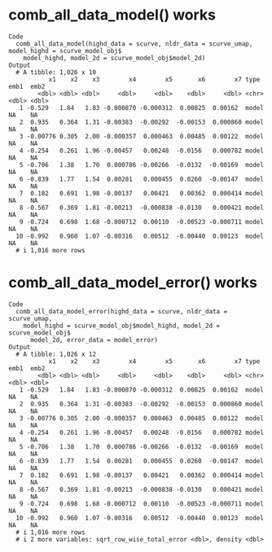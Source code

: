 # comb_all_data_model() works

    Code
      comb_all_data_model(highd_data = scurve, nldr_data = scurve_umap, model_highd = scurve_model_obj$
        model_highd, model_2d = scurve_model_obj$model_2d)
    Output
      # A tibble: 1,026 x 10
               x1    x2    x3        x4        x5       x6        x7 type   emb1  emb2
            <dbl> <dbl> <dbl>     <dbl>     <dbl>    <dbl>     <dbl> <chr> <dbl> <dbl>
       1 -0.529   1.84   1.83 -0.000870 -0.000312  0.00825  0.00162  model    NA    NA
       2  0.935   0.364  1.31 -0.00383  -0.00292  -0.00153  0.000860 model    NA    NA
       3 -0.00776 0.305  2.00 -0.000357  0.000463  0.00485  0.00122  model    NA    NA
       4 -0.254   0.261  1.96 -0.00457   0.00248  -0.0156   0.000782 model    NA    NA
       5 -0.706   1.38   1.70  0.000786 -0.00266  -0.0132  -0.00169  model    NA    NA
       6 -0.839   1.77   1.54  0.00281   0.000455  0.0260  -0.00147  model    NA    NA
       7  0.182   0.691  1.98 -0.00137   0.00421   0.00362  0.000414 model    NA    NA
       8 -0.567   0.369  1.81 -0.00213  -0.000838 -0.0130   0.000421 model    NA    NA
       9 -0.724   0.698  1.68 -0.000712  0.00110  -0.00523 -0.000711 model    NA    NA
      10 -0.992   0.960  1.07 -0.00316   0.00512  -0.00440  0.00123  model    NA    NA
      # i 1,016 more rows

# comb_all_data_model_error() works

    Code
      comb_all_data_model_error(highd_data = scurve, nldr_data = scurve_umap,
        model_highd = scurve_model_obj$model_highd, model_2d = scurve_model_obj$
          model_2d, error_data = model_error)
    Output
      # A tibble: 1,026 x 12
               x1    x2    x3        x4        x5       x6        x7 type   emb1  emb2
            <dbl> <dbl> <dbl>     <dbl>     <dbl>    <dbl>     <dbl> <chr> <dbl> <dbl>
       1 -0.529   1.84   1.83 -0.000870 -0.000312  0.00825  0.00162  model    NA    NA
       2  0.935   0.364  1.31 -0.00383  -0.00292  -0.00153  0.000860 model    NA    NA
       3 -0.00776 0.305  2.00 -0.000357  0.000463  0.00485  0.00122  model    NA    NA
       4 -0.254   0.261  1.96 -0.00457   0.00248  -0.0156   0.000782 model    NA    NA
       5 -0.706   1.38   1.70  0.000786 -0.00266  -0.0132  -0.00169  model    NA    NA
       6 -0.839   1.77   1.54  0.00281   0.000455  0.0260  -0.00147  model    NA    NA
       7  0.182   0.691  1.98 -0.00137   0.00421   0.00362  0.000414 model    NA    NA
       8 -0.567   0.369  1.81 -0.00213  -0.000838 -0.0130   0.000421 model    NA    NA
       9 -0.724   0.698  1.68 -0.000712  0.00110  -0.00523 -0.000711 model    NA    NA
      10 -0.992   0.960  1.07 -0.00316   0.00512  -0.00440  0.00123  model    NA    NA
      # i 1,016 more rows
      # i 2 more variables: sqrt_row_wise_total_error <dbl>, density <dbl>

